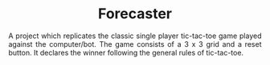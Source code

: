 <h1 align='center'> Forecaster </h1>

<p align='justify'> A project which replicates the classic single player tic-tac-toe game played against the computer/bot. The game consists of a 3 x 3 grid and a reset button. It declares the winner following the general rules of tic-tac-toe.</p>
